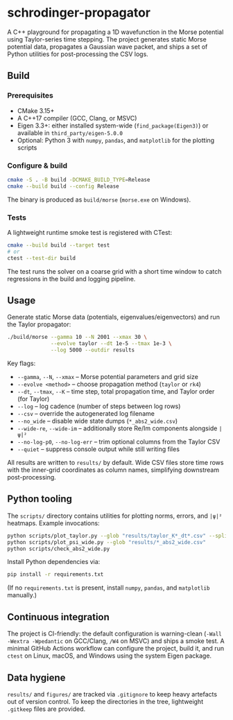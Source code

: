 # schrodinger-propagator

A C++ playground for propagating a 1D wavefunction in the Morse potential using
Taylor-series time stepping. The project generates static Morse potential data,
propagates a Gaussian wave packet, and ships a set of Python utilities for
post-processing the CSV logs.

## Build

### Prerequisites

* CMake 3.15+
* A C++17 compiler (GCC, Clang, or MSVC)
* Eigen 3.3+: either installed system-wide (`find_package(Eigen3)`) or available
  in `third_party/eigen-5.0.0`
* Optional: Python 3 with `numpy`, `pandas`, and `matplotlib` for the plotting
  scripts

### Configure & build

```bash
cmake -S . -B build -DCMAKE_BUILD_TYPE=Release
cmake --build build --config Release
```

The binary is produced as `build/morse` (`morse.exe` on Windows).

### Tests

A lightweight runtime smoke test is registered with CTest:

```bash
cmake --build build --target test
# or
ctest --test-dir build
```

The test runs the solver on a coarse grid with a short time window to catch
regressions in the build and logging pipeline.

## Usage

Generate static Morse data (potentials, eigenvalues/eigenvectors) and run the
Taylor propagator:

```bash
./build/morse --gamma 10 --N 2001 --xmax 30 \
              --evolve taylor --dt 1e-5 --tmax 1e-3 \
              --log 5000 --outdir results
```

Key flags:

* `--gamma`, `--N`, `--xmax` – Morse potential parameters and grid size
* `--evolve <method>` – choose propagation method (`taylor` or `rk4`)
* `--dt`, `--tmax`, `--K` – time step, total propagation time, and Taylor order (for Taylor)
* `--log` – log cadence (number of steps between log rows)
* `--csv` – override the autogenerated log filename
* `--no_wide` – disable wide state dumps (`*_abs2_wide.csv`)
* `--wide-re`, `--wide-im` – additionally store Re/Im components alongside `|ψ|²`
* `--no-log-p0`, `--no-log-err` – trim optional columns from the Taylor CSV
* `--quiet` – suppress console output while still writing files

All results are written to `results/` by default. Wide CSV files store time rows
with the inner-grid coordinates as column names, simplifying downstream
post-processing.

## Python tooling

The `scripts/` directory contains utilities for plotting norms, errors, and
`|ψ|²` heatmaps. Example invocations:

```bash
python scripts/plot_taylor.py --glob "results/taylor_K*_dt*.csv" --split_by_K
python scripts/plot_psi_wide.py --glob "results/*_abs2_wide.csv"
python scripts/check_abs2_wide.py
```

Install Python dependencies via:

```bash
pip install -r requirements.txt
```

(If no `requirements.txt` is present, install `numpy`, `pandas`, and
`matplotlib` manually.)

## Continuous integration

The project is CI-friendly: the default configuration is warning-clean (`-Wall
-Wextra -Wpedantic` on GCC/Clang, `/W4` on MSVC) and ships a smoke test. A
minimal GitHub Actions workflow can configure the project, build it, and run
`ctest` on Linux, macOS, and Windows using the system Eigen package.

## Data hygiene

`results/` and `figures/` are tracked via `.gitignore` to keep heavy artefacts
out of version control. To keep the directories in the tree, lightweight
`.gitkeep` files are provided.
